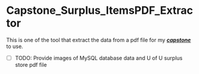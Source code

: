# Capstone_Surplus_ItemsPDF_Extractor

This is one of the tool that extract the data from a pdf file for my [***capstone***](https://github.com/JustHoward0807/UBetterSurplus) to use.

- [ ] TODO: Provide images of MySQL database data and U of U surplus store pdf file
